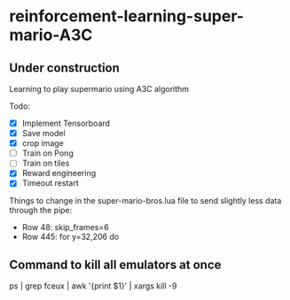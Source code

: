 # reinforcement-learning-super-mario-A3C
## Under construction
Learning to play supermario using A3C algorithm

Todo:
- [X] Implement Tensorboard
- [X] Save model
- [X] crop image
- [ ] Train on Pong
- [ ] Train on tiles
- [X] Reward engineering
- [X] Timeout restart

Things to change in the super-mario-bros.lua file to send slightly less data through the pipe:
- Row 48: skip\_frames=6
- Row 445: for y=32,206 do 

## Command to kill all emulators at once  
ps | grep fceux | awk '{print $1}' | xargs kill -9

